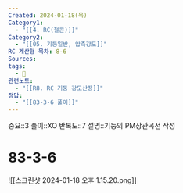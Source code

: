 ```yaml
---
Created: 2024-01-18(목)
Category1:
  - "[[4. RC(철콘)]]"
Category2:
  - "[[05. 기둥일반, 압축강도]]"
RC 계산형 목차: 8-6
Sources: 
tags:
  - 🧮
관련노트:
  - "[[R8. RC 기둥 강도산정]]"
정답:
  - "[[83-3-6 풀이]]"
---
```

중요::3
풀이::XO
반복도::7
설명::기둥의 PM상관곡선 작성

#  83-3-6

![[스크린샷 2024-01-18 오후 1.15.20.png]]